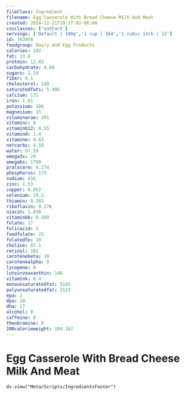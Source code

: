 ```yaml
---
fileClass: Ingredient
filename: Egg Casserole With Bread Cheese Milk And Meat
created: 2024-12-21T19:27:02-06:00
cssclasses: ['nutFact']
servings: ['Default | 100g','1 cup | 164','1 cubic inch | 12']
id: 783950
foodgroup: Dairy and Egg Products 
calories: 192
fat: 13.8
protein: 12.03
carbohydrate: 4.68
sugars: 2.29
fiber: 0.1
cholesterol: 140
saturatedfats: 5.405
calcium: 131
iron: 1.01
potassium: 186
magnesium: 15
vitaminarae: 101
vitaminc: 0
vitaminb12: 0.55
vitamind: 1.4
vitamine: 0.63
netcarbs: 4.58
water: 67.59
omega3s: 29
omega6s: 1799
pralscore: 6.274
phosphorus: 173
sodium: 416
zinc: 1.53
copper: 0.052
selenium: 19.2
thiamin: 0.102
riboflavin: 0.276
niacin: 1.836
vitaminb6: 0.109
folate: 17
folicacid: 3
foodfolate: 15
folatedfe: 19
choline: 87.1
retinol: 101
carotenebeta: 10
carotenealpha: 0
lycopene: 0
luteinzeaxanthin: 146
vitamink: 0.4
monounsaturatedfat: 5145
polyunsaturatedfat: 2123
epa: 2
dpa: 10
dha: 17
alcohol: 0
caffeine: 0
theobromine: 0
200calorieweight: 104.167
---
```


# Egg Casserole With Bread Cheese Milk And Meat

```dataviewjs
dv.view("Meta/Scripts/IngredientsFooter")
```